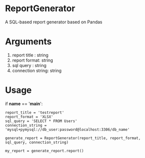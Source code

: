 # ReportGenerator
A SQL-based report generator based on Pandas

# Arguments
1. report title : string
2. report format: string
3. sql query : string
4. connection string: string

# Usage
if __name__ == '__main__':
    
    report_title = 'testreport'
    report_format = 'XLSX'
    sql_query = 'SELECT * FROM Users'
    connection_string = 'mysql+pymysql://db_user:password@localhost:3306/db_name'    
    
    generate_report = ReportGenerator(report_title, report_format, sql_query, connection_string)
    
    my_report = generate_report.report()
